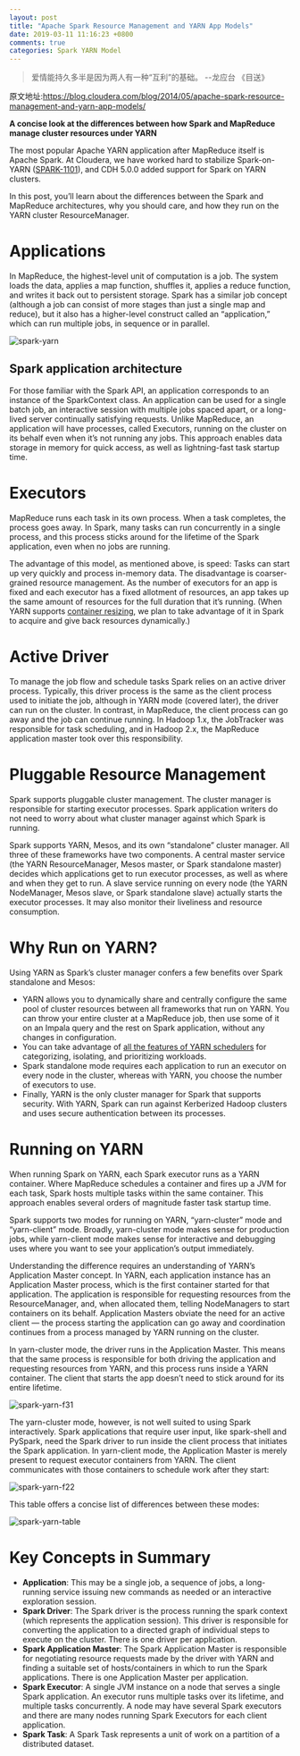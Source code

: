 ```yaml
---
layout: post
title: "Apache Spark Resource Management and YARN App Models"
date: 2019-03-11 11:16:23 +0800
comments: true
categories: Spark YARN Model
---
```

> 爱情能持久多半是因为两人有一种“互利”的基础。 --龙应台 《目送》
<!-- more -->

原文地址:https://blog.cloudera.com/blog/2014/05/apache-spark-resource-management-and-yarn-app-models/

**A concise look at the differences between how Spark and MapReduce manage cluster resources under YARN**

The most popular Apache YARN application after MapReduce itself is Apache Spark. At Cloudera, we have worked hard to stabilize Spark-on-YARN ([SPARK-1101](https://issues.apache.org/jira/browse/SPARK-1101)), and CDH 5.0.0 added support for Spark on YARN clusters.

In this post, you’ll learn about the differences between the Spark and MapReduce architectures, why you should care, and how they run on the YARN cluster ResourceManager.

# Applications

In MapReduce, the highest-level unit of computation is a job. The system loads the data, applies a map function, shuffles it, applies a reduce function, and writes it back out to persistent storage. Spark has a similar job concept (although a job can consist of more stages than just a single map and reduce), but it also has a higher-level construct called an “application,” which can run multiple jobs, in sequence or in parallel.

![spark-yarn](/images/post/spark-yarn-f1.png)

## Spark application architecture

For those familiar with the Spark API, an application corresponds to an instance of the SparkContext class. An application can be used for a single batch job, an interactive session with multiple jobs spaced apart, or a long-lived server continually satisfying requests. Unlike MapReduce, an application will have processes, called Executors, running on the cluster on its behalf even when it’s not running any jobs. This approach enables data storage in memory for quick access, as well as lightning-fast task startup time.

# Executors

MapReduce runs each task in its own process. When a task completes, the process goes away. In Spark, many tasks can run concurrently in a single process, and this process sticks around for the lifetime of the Spark application, even when no jobs are running.

The advantage of this model, as mentioned above, is speed: Tasks can start up very quickly and process in-memory data. The disadvantage is coarser-grained resource management. As the number of executors for an app is fixed and each executor has a fixed allotment of resources, an app takes up the same amount of resources for the full duration that it’s running. (When YARN supports [container resizing](https://issues.apache.org/jira/browse/YARN-1197), we plan to take advantage of it in Spark to acquire and give back resources dynamically.)

# Active Driver

To manage the job flow and schedule tasks Spark relies on an active driver process. Typically, this driver process is the same as the client process used to initiate the job, although in YARN mode (covered later), the driver can run on the cluster. In contrast, in MapReduce, the client process can go away and the job can continue running. In Hadoop 1.x, the JobTracker was responsible for task scheduling, and in Hadoop 2.x, the MapReduce application master took over this responsibility.

# Pluggable Resource Management

Spark supports pluggable cluster management. The cluster manager is responsible for starting executor processes. Spark application writers do not need to worry about what cluster manager against which Spark is running.

Spark supports YARN, Mesos, and its own “standalone” cluster manager. All three of these frameworks have two components. A central master service (the YARN ResourceManager, Mesos master, or Spark standalone master) decides which applications get to run executor processes, as well as where and when they get to run. A slave service running on every node (the YARN NodeManager, Mesos slave, or Spark standalone slave) actually starts the executor processes. It may also monitor their liveliness and resource consumption.

# Why Run on YARN?

Using YARN as Spark’s cluster manager confers a few benefits over Spark standalone and Mesos:

- YARN allows you to dynamically share and centrally configure the same pool of cluster resources between all frameworks that run on YARN. You can throw your entire cluster at a MapReduce job, then use some of it on an Impala query and the rest on Spark application, without any changes in configuration.
- You can take advantage of [all the features of YARN schedulers](http://hadoop.apache.org/docs/r2.4.0/hadoop-yarn/hadoop-yarn-site/FairScheduler.html) for categorizing, isolating, and prioritizing workloads.
- Spark standalone mode requires each application to run an executor on every node in the cluster, whereas with YARN, you choose the number of executors to use.
- Finally, YARN is the only cluster manager for Spark that supports security. With YARN, Spark can run against Kerberized Hadoop clusters and uses secure authentication between its processes.

# Running on YARN

When running Spark on YARN, each Spark executor runs as a YARN container. Where MapReduce schedules a container and fires up a JVM for each task, Spark hosts multiple tasks within the same container. This approach enables several orders of magnitude faster task startup time.

Spark supports two modes for running on YARN, “yarn-cluster” mode and “yarn-client” mode.  Broadly, yarn-cluster mode makes sense for production jobs, while yarn-client mode makes sense for interactive and debugging uses where you want to see your application’s output immediately.

Understanding the difference requires an understanding of YARN’s Application Master concept. In YARN, each application instance has an Application Master process, which is the first container started for that application. The application is responsible for requesting resources from the ResourceManager, and, when allocated them, telling NodeManagers to start containers on its behalf. Application Masters obviate the need for an active client — the process starting the application can go away and coordination continues from a process managed by YARN running on the cluster.

In yarn-cluster mode, the driver runs in the Application Master. This means that the same process is responsible for both driving the application and requesting resources from YARN, and this process runs inside a YARN container. The client that starts the app doesn’t need to stick around for its entire lifetime.

![spark-yarn-f31](/images/post/spark-yarn-f31.png)

The yarn-cluster mode, however, is not well suited to using Spark interactively. Spark applications that require user input, like spark-shell and PySpark, need the Spark driver to run inside the client process that initiates the Spark application. In yarn-client mode, the Application Master is merely present to request executor containers from YARN. The client communicates with those containers to schedule work after they start:

![spark-yarn-f22](/images/post/spark-yarn-f22.png)

This table offers a concise list of differences between these modes:

![spark-yarn-table](/images/post/spark-yarn-table.png)

# Key Concepts in Summary
- **Application**: This may be a single job, a sequence of jobs, a long-running service issuing new commands as needed or an interactive exploration session.
- **Spark Driver**: The Spark driver is the process running the spark context (which represents the application session). This driver is responsible for converting the application to a directed graph of individual steps to execute on the cluster. There is one driver per application.
- **Spark Application Master**: The Spark Application Master is responsible for negotiating resource requests made by the driver with YARN and finding a suitable set of hosts/containers in which to run the Spark applications. There is one Application Master per application.
- **Spark Executor**: A single JVM instance on a node that serves a single Spark application. An executor runs multiple tasks over its lifetime, and multiple tasks concurrently. A node may have several Spark executors and there are many nodes running Spark Executors for each client application.
- **Spark Task**: A Spark Task represents a unit of work on a partition of a distributed dataset. 